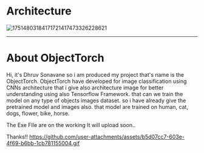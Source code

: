Architecture
=========
![17514803184171721417473326228621](https://github.com/user-attachments/assets/5eec279a-eaca-455c-a056-3fca3d46483e)
*************
About ObjectTorch
=========
Hi, it's Dhruv Sonavane so i am produced my project that's name is the ObjectTorch. ObjectTorch have developed for image classification using CNNs architecture that i give also architecture image for better understanding using also Tensorflow Framework. that can we train the model on any type of objects images dataset. so i have already give the pretrained model and images also. that model are trained on human, cat, dogs, flower, bike, horse.

The Exe FIle are on the working It will upload soon..

Thanks!!
https://github.com/user-attachments/assets/b5d07cc7-603e-4f69-b6bb-1cb781155004.gif
